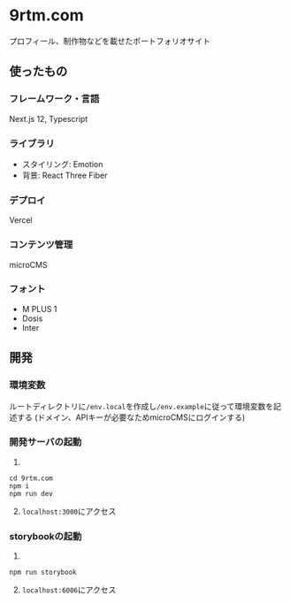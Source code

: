 # 9rtm.com

プロフィール、制作物などを載せたポートフォリオサイト

## 使ったもの

### フレームワーク・言語
Next.js 12, Typescript
### ライブラリ
- スタイリング: Emotion
- 背景: React Three Fiber
### デプロイ 
Vercel
### コンテンツ管理
microCMS
### フォント
- M PLUS 1
- Dosis
- Inter

## 開発

### 環境変数
ルートディレクトリに`/env.local`を作成し`/env.example`に従って環境変数を記述する
(ドメイン、APIキーが必要なためmicroCMSにログインする)

### 開発サーバの起動
1.
```
cd 9rtm.com
npm i
npm run dev
```
2. `localhost:3000`にアクセス

### storybookの起動
1.
```
npm run storybook
```
2. `localhost:6006`にアクセス
